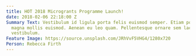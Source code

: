 ```yaml
---
title: HOT 2018 Microgrants Programme Launch!
date: 2018-02-06 22:18:00 Z
Summary Text: Vestibulum id ligula porta felis euismod semper. Etiam porta sem malesuada
  magna mollis euismod. Aenean eu leo quam. Pellentesque ornare sem lacinia quam venenatis
  vestibulum.
Feature Image: https://source.unsplash.com/JRhVvF5VHG4/1280x720
Person: Rebecca Firth
---
```

